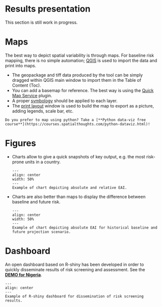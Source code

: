 # Results presentation
This section is still work in progress.

[//]: # (Comment)

# Maps
The best way to depict spatial variability is through maps. For baseline risk mapping, there is no simple automation; [QGIS](external-tools) is used to import the data and print into maps.
- The geopackage and tiff data produced by the tool can be simply dragged within QGIS main window to import them in the Table of Content (Toc).
- You can add a basemap for reference. The best way is using the [Quick Map Service](https://opengislab.com/blog/2018/4/15/add-basemaps-in-qgis-30) plugin.
- A proper [symbology](https://docs.qgis.org/3.34/en/docs/training_manual/basic_map/symbology.html) should be applied to each layer.
- The [print layout](https://docs.qgis.org/3.34/en/docs/user_manual/print_composer/index.html) window is used to build the map to export as a picture, adding legends, scale bar, etc.

```{seealso}
Do you prefer to map using python? Take a [**Python data-viz free course**](https://courses.spatialthoughts.com/python-dataviz.html)!
```
# Figures

- Charts allow to give a quick snapshots of key output, e.g. the most risk-prone units in a country.
    ```{figure} images/EAI_chart.png
    ---
    align: center
    width: 50%
    ---
    Example of chart depicting absolute and relative EAI.
    ```
- Charts are also better than maps to display the difference between baseline and future risk.
    ```{figure} images/EAI_change_chart.png
    ---
    align: center
    width: 50%
    ---
    Example of chart depicting absolute EAI for historical baseline and future projection scenario.
    ```
# Dashboard

An open dashboard based on R-shiny has been developed in order to quickly disseminate results of risk screening and assessment.
See the [**DEMO for Nigeria**](https://szhaider.shinyapps.io/NigeriaDisasterRisks).

```{figure} images/dashboard.jpg
---
align: center
---
Example of R-shiny dashboard for dissemination of risk screening results.
```
